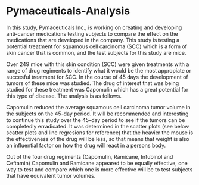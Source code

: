 # Pymaceuticals-Analysis

In this study, Pymaceuticals Inc., is working on creating and developing anti-cancer medications testing subjects to compare the effect on the medications that are developed in the company. This study is testing a potential treatment for squamous cell carcinoma (SCC) which is a form of skin cancer that is common, and the test subjects for this study are mice. 

Over 249 mice with this skin condition (SCC) were given treatments with a range of drug regiments to identify what it would be the most appropiate or succesful treatment for SCC. In the course of 45 days the development of tumors of these mice was studied. The drug of interest that was being studied for these treatment was Capomulin which has a great potential for this type of disease. The analysis is as follows. 

Capomulin reduced the average squamous cell carcinoma tumor volume in the subjects on the 45-day period. It will be recommended and interesting to continue this study over the 45-day period to see if the tumors can be completedly erradicated. It was determined in the scatter plots (see below scatter plots and line regresions for reference) that the heavier the mouse is the effectiveness of the drug will be less, so that means that weight is also an influential factor on how the drug will react in a persons body. 

Out of the four drug regiments (Capomulin, Ramicane, Infubinol and Ceftamin) Capomulin and Ramicane appeared to be equally effective, one way to test and compare which one is more effective will be to test subjects that have equivalent tumor volumes.
